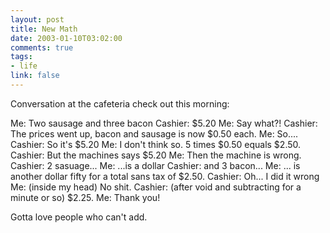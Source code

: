 ```yaml
--- 
layout: post
title: New Math
date: 2003-01-10T03:02:00
comments: true
tags:
- life
link: false
---
```

Conversation at the cafeteria check out this morning:

Me: Two sausage and three bacon
Cashier: $5.20
Me: Say what?!
Cashier: The prices went up, bacon and sausage is now $0.50 each.
Me: So....
Cashier: So it's $5.20
Me: I don't think so. 5 times $0.50 equals $2.50.
Cashier: But the machines says $5.20
Me: Then the machine is wrong.
Cashier: 2 sasuage...
Me: ...is a dollar
Cashier: and 3 bacon...
Me: ... is another dollar fifty for a total sans tax of $2.50.
Cashier: Oh... I did it wrong
Me: (inside my head) No shit.
Cashier: (after void and subtracting for a minute or so) $2.25.
Me: Thank you!

Gotta love people who can't add.
